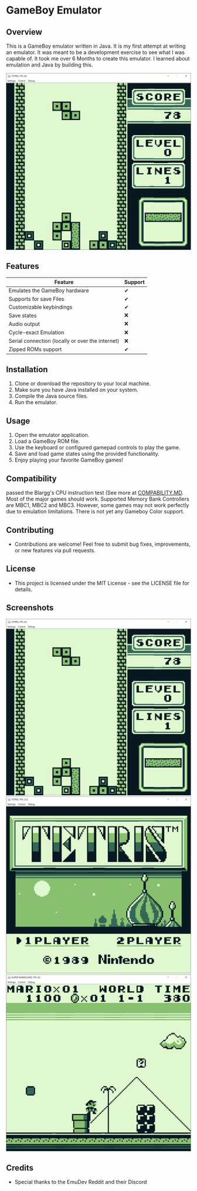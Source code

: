 # GameBoy Emulator

## Overview
This is a GameBoy emulator written in Java. It is my first attempt at writing an emulator. It was meant to be a development exercise to see what I was capable of. It took me over 6 Months to create this emulator.
I learned about emulation and Java by building this.

![image](https://github.com/Der-Penz/GameBoyEmulator/blob/master/img/img1.png)

## Features

| Feature                                | Support |
|----------------------------------------|---------|
| Emulates the GameBoy hardware          | &#10004; |
| Supports for save Files | &#10004; |
| Customizable keybindings   | &#10004; |
| Save states  | &#10060; |
| Audio output     | &#10060; |
| Cycle-exact Emulation     | &#10060; |
| Serial connection (locally or over the internet)     | &#10060; |
| Zipped ROMs support     | &#10004; |


## Installation
1. Clone or download the repository to your local machine.
2. Make sure you have Java installed on your system.
3. Compile the Java source files.
4. Run the emulator.

## Usage
1. Open the emulator application.
2. Load a GameBoy ROM file.
3. Use the keyboard or configured gamepad controls to play the game.
4. Save and load game states using the provided functionality.
5. Enjoy playing your favorite GameBoy games!

## Compatibility
passed the Blargg's CPU instruction test (See more at [COMPABILITY.MD](https://github.com/Der-Penz/GameBoyEmulator/blob/master/COMPABILITY.md). Most of the major games should work. Supported Memory Bank Controllers are MBC1, MBC2 and MBC3.
However, some games may not work perfectly due to emulation limitations. There is not yet any Gameboy Color support.

## Contributing
- Contributions are welcome! Feel free to submit bug fixes, improvements, or new features via pull requests.

## License
- This project is licensed under the MIT License - see the LICENSE file for details.

## Screenshots

![image 1](https://github.com/Der-Penz/GameBoyEmulator/blob/master/img/img1.png)
![image 2](https://github.com/Der-Penz/GameBoyEmulator/blob/master/img/img2.png)
![image 3](https://github.com/Der-Penz/GameBoyEmulator/blob/master/img/img3.png)

## Credits
- Special thanks to the EmuDev Reddit and their Discord
